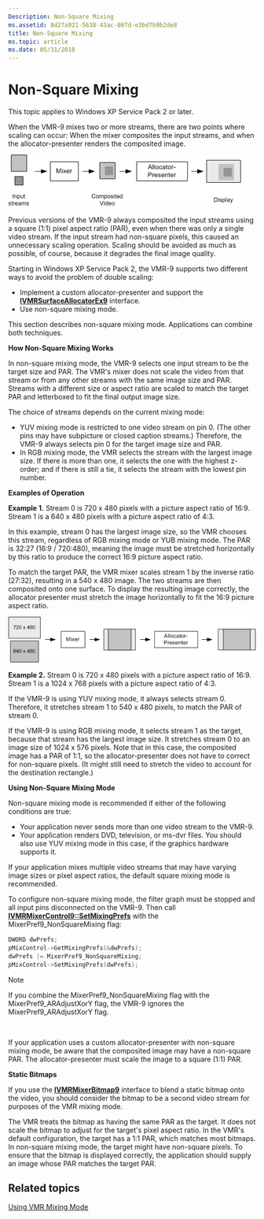 ```yaml
---
Description: Non-Square Mixing
ms.assetid: 8d27a921-5638-43ac-807d-e3bd7b9b2de8
title: Non-Square Mixing
ms.topic: article
ms.date: 05/31/2018
---
```


# Non-Square Mixing

This topic applies to Windows XP Service Pack 2 or later.

When the VMR-9 mixes two or more streams, there are two points where scaling can occur: When the mixer composites the input streams, and when the allocator-presenter renders the composited image.

![vmr mixing operations](images/vmr-nonsquare-mixing.png)

Previous versions of the VMR-9 always composited the input streams using a square (1:1) pixel aspect ratio (PAR), even when there was only a single video stream. If the input stream had non-square pixels, this caused an unnecessary scaling operation. Scaling should be avoided as much as possible, of course, because it degrades the final image quality.

Starting in Windows XP Service Pack 2, the VMR-9 supports two different ways to avoid the problem of double scaling:

-   Implement a custom allocator-presenter and support the [**IVMRSurfaceAllocatorEx9**](/windows/desktop/api/Vmr9/nn-vmr9-ivmrsurfaceallocatorex9) interface.
-   Use non-square mixing mode.

This section describes non-square mixing mode. Applications can combine both techniques.

**How Non-Square Mixing Works**

In non-square mixing mode, the VMR-9 selects one input stream to be the target size and PAR. The VMR's mixer does not scale the video from that stream or from any other streams with the same image size and PAR. Streams with a different size or aspect ratio are scaled to match the target PAR and letterboxed to fit the final output image size.

The choice of streams depends on the current mixing mode:

-   YUV mixing mode is restricted to one video stream on pin 0. (The other pins may have subpicture or closed caption streams.) Therefore, the VMR-9 always selects pin 0 for the target image size and PAR.
-   In RGB mixing mode, the VMR selects the stream with the largest image size. If there is more than one, it selects the one with the highest z-order; and if there is still a tie, it selects the stream with the lowest pin number.

**Examples of Operation**

**Example 1.** Stream 0 is 720 x 480 pixels with a picture aspect ratio of 16:9. Stream 1 is a 640 x 480 pixels with a picture aspect ratio of 4:3.

In this example, stream 0 has the largest image size, so the VMR chooses this stream, regardless of RGB mixing mode or YUB mixing mode. The PAR is 32:27 (16:9 / 720:480), meaning the image must be stretched horizontally by this ratio to produce the correct 16:9 picture aspect ratio.

To match the target PAR, the VMR mixer scales stream 1 by the inverse ratio (27:32), resulting in a 540 x 480 image. The two streams are then composited onto one surface. To display the resulting image correctly, the allocator presenter must stretch the image horizontally to fit the 16:9 picture aspect ratio.

![example 1.](images/vmr-nonsquare-mixing2.png)

**Example 2.** Stream 0 is 720 x 480 pixels with a picture aspect ratio of 16:9. Stream 1 is a 1024 x 768 pixels with a picture aspect ratio of 4:3.

If the VMR-9 is using YUV mixing mode, it always selects stream 0. Therefore, it stretches stream 1 to 540 x 480 pixels, to match the PAR of stream 0.

If the VMR-9 is using RGB mixing mode, it selects stream 1 as the target, because that stream has the largest image size. It stretches stream 0 to an image size of 1024 x 576 pixels. Note that in this case, the composited image has a PAR of 1:1, so the allocator-presenter does not have to correct for non-square pixels. (It might still need to stretch the video to account for the destination rectangle.)

**Using Non-Square Mixing Mode**

Non-square mixing mode is recommended if either of the following conditions are true:

-   Your application never sends more than one video stream to the VMR-9.
-   Your application renders DVD, television, or ms-dvr files. You should also use YUV mixing mode in this case, if the graphics hardware supports it.

If your application mixes multiple video streams that may have varying image sizes or pixel aspect ratios, the default square mixing mode is recommended.

To configure non-square mixing mode, the filter graph must be stopped and all input pins disconnected on the VMR-9. Then call [**IVMRMixerControl9::SetMixingPrefs**](/windows/desktop/api/Vmr9/nf-vmr9-ivmrmixercontrol9-setmixingprefs) with the MixerPref9\_NonSquareMixing flag:


```C++
DWORD dwPrefs;
pMixControl->GetMixingPrefs(&dwPrefs);  
dwPrefs |= MixerPref9_NonSquareMixing;
pMixControl->SetMixingPrefs(dwPrefs);
```



> [!Note]  
> If you combine the MixerPref9\_NonSquareMixing flag with the MixerPref9\_ARAdjustXorY flag, the VMR-9 ignores the MixerPref9\_ARAdjustXorY flag.

 

If your application uses a custom allocator-presenter with non-square mixing mode, be aware that the composited image may have a non-square PAR. The allocator-presenter must scale the image to a square (1:1) PAR.

**Static Bitmaps**

If you use the [**IVMRMixerBitmap9**](/windows/desktop/api/Vmr9/nn-vmr9-ivmrmixerbitmap9) interface to blend a static bitmap onto the video, you should consider the bitmap to be a second video stream for purposes of the VMR mixing mode.

The VMR treats the bitmap as having the same PAR as the target. It does not scale the bitmap to adjust for the target's pixel aspect ratio. In the VMR's default configuration, the target has a 1:1 PAR, which matches most bitmaps. In non-square mixing mode, the target might have non-square pixels. To ensure that the bitmap is displayed correctly, the application should supply an image whose PAR matches the target PAR.

## Related topics

<dl> <dt>

[Using VMR Mixing Mode](using-vmr-mixing-mode.md)
</dt> </dl>

 

 



